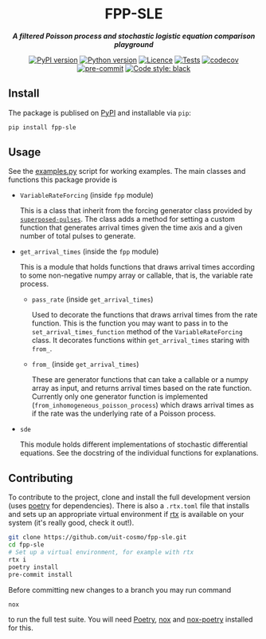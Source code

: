<h1 align="center">FPP-SLE</h1>
<div align="center">

 ___A filtered Poisson process and stochastic logistic equation comparison playground___

[![PyPI version](https://img.shields.io/pypi/v/fpp-sle)](https://pypi.org/project/fpp-sle/)
[![Python version](https://img.shields.io/pypi/pyversions/fpp-sle)](https://pypi.org/project/fpp-sle/)
[![Licence](https://img.shields.io/badge/license-GPL3-yellow)](https://opensource.org/licenses/GPL-3.0)
[![Tests](https://github.com/uit-cosmo/fpp-sle/workflows/Tests/badge.svg)](https://github.com/uit-cosmo/fpp-sle/actions?workflow=Tests)
[![codecov](https://codecov.io/gh/uit-cosmo/fpp-sle/branch/main/graph/badge.svg?token=F98z2i3T4G)](https://codecov.io/gh/uit-cosmo/fpp-sle)
[![pre-commit](https://img.shields.io/badge/pre--commit-enabled-brightgreen?logo=pre-commit&logoColor=white)](https://github.com/pre-commit/pre-commit)
[![Code style: black](https://img.shields.io/badge/code%20style-black-000000.svg)](https://github.com/psf/black)

</div>

## Install

The package is publised on [PyPI] and installable via `pip`:

```sh
pip install fpp-sle
```

## Usage

See the [examples.py] script for working examples. The main classes and functions this
package provide is

- `VariableRateForcing` (inside `fpp` module)

  This is a class that inherit from the forcing generator class provided by
  [`superposed-pulses`](https://github.com/uit-cosmo/superposed-pulses). The class adds
  a method for setting a custom function that generates arrival times given the time axis
  and a given number of total pulses to generate.

- `get_arrival_times` (inside the `fpp` module)

  This is a module that holds functions that draws arrival times according to some
  non-negative numpy array or callable, that is, the variable rate process.

  - `pass_rate` (inside `get_arrival_times`)

    Used to decorate the functions that draws arrival times from the rate function. This is
    the function you may want to pass in to the `set_arrival_times_function` method of the
    `VariableRateForcing` class. It decorates functions within `get_arrival_times` staring
    with `from_`.

  - `from_` (inside `get_arrival_times`)

    These are generator functions that can take a callable or a numpy array as input, and
    returns arrival times based on the rate function. Currently only one generator function
    is implemented (`from_inhomogeneous_poisson_process`) which draws arrival times as if
    the rate was the underlying rate of a Poisson process.

- `sde`

  This module holds different implementations of stochastic differential equations. See
  the docstring of the individual functions for explanations.

## Contributing

To contribute to the project, clone and install the full development version (uses
[poetry] for dependencies). There is also a `.rtx.toml` file that installs and sets up
an appropriate virtual environment if [rtx](https://github.com/jdx/rtx) is available on
your system (it's really good, check it out!).

```sh
git clone https://github.com/uit-cosmo/fpp-sle.git
cd fpp-sle
# Set up a virtual environment, for example with rtx
rtx i
poetry install
pre-commit install
```

Before committing new changes to a branch you may run command

```sh
nox
```

to run the full test suite. You will need [Poetry], [nox] and [nox-poetry] installed for
this.

[pypi]: https://pypi.org/
[poetry]: https://python-poetry.org
[examples.py]: ./assets/examples.py
[nox]: https://nox.thea.codes/en/stable/
[nox-poetry]: https://nox-poetry.readthedocs.io/

